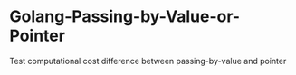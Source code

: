 # Golang-Passing-by-Value-or-Pointer
Test computational cost difference between passing-by-value and pointer
